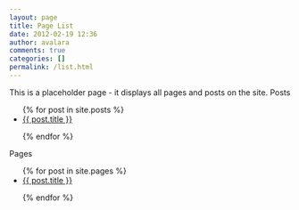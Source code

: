 ```yaml
---
layout: page
title: Page List
date: 2012-02-19 12:36
author: avalara
comments: true
categories: []
permalink: /list.html
---
```


This is a placeholder page - it displays all pages and posts on the site.
Posts
<ul>
  {% for post in site.posts %}
      <li><a href="{{ post.url }}">{{ post.title }}</a></li>

  {% endfor %}
</ul>
Pages
<ul>
  {% for post in site.pages %}
      <li><a href="{{ post.url }}">{{ post.title }}</a></li>

  {% endfor %}
</ul>
